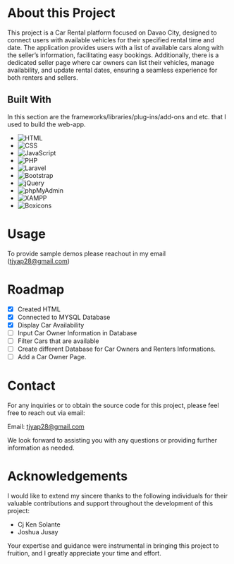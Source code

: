 # About this Project

<div align="center">
</div>

This project is a Car Rental platform focused on Davao City, designed to connect users with available vehicles for their specified rental time and date. The application provides users with a list of available cars along with the seller’s information, facilitating easy bookings. Additionally, there is a dedicated seller page where car owners can list their vehicles, manage availability, and update rental dates, ensuring a seamless experience for both renters and sellers.

## Built With
In this section are the frameworks/libraries/plug-ins/add-ons and etc. that I used to build the web-app.

- ![HTML](https://img.shields.io/badge/HTML5-E34F26?style=for-the-badge&logo=html5&logoColor=white)
- ![CSS](https://img.shields.io/badge/CSS3-1572B6?style=for-the-badge&logo=css3&logoColor=white)
- ![JavaScript](https://img.shields.io/badge/JavaScript-F7DF1E?style=for-the-badge&logo=javascript&logoColor=black)
- ![PHP](https://img.shields.io/badge/PHP-777BB4?style=for-the-badge&logo=php&logoColor=white)
- ![Laravel](https://img.shields.io/badge/Laravel-FF2D20?style=for-the-badge&logo=laravel&logoColor=white)
- ![Bootstrap](https://img.shields.io/badge/Bootstrap-563D7C?style=for-the-badge&logo=bootstrap&logoColor=white)
- ![jQuery](https://img.shields.io/badge/jQuery-0769AD?style=for-the-badge&logo=jquery&logoColor=white)
- ![phpMyAdmin](https://img.shields.io/badge/phpMyAdmin-6C78AF?style=for-the-badge&logo=phpmyadmin&logoColor=white)
- ![XAMPP](https://img.shields.io/badge/XAMPP-FB7A24?style=for-the-badge&logo=xampp&logoColor=white)
- ![Boxicons](https://img.shields.io/badge/Boxicons-1E90FF?style=for-the-badge&logo=boxicons&logoColor=white)

# Usage
To provide sample demos please reachout in my email (tjyap28@gmail.com)

# Roadmap
- [x] Created HTML
- [x] Connected to MYSQL Database
- [x] Display Car Availability
- [ ] Input Car Owner Information in Database
- [ ] Filter Cars that are available
- [ ] Create different Database for Car Owners and Renters Informations.
- [ ] Add a Car Owner Page.

# Contact
For any inquiries or to obtain the source code for this project, please feel free to reach out via email:

Email: tjyap28@gmail.com

We look forward to assisting you with any questions or providing further information as needed.

# Acknowledgements
I would like to extend my sincere thanks to the following individuals for their valuable contributions and support throughout the development of this project:

- Cj Ken Solante
- Joshua Jusay

Your expertise and guidance were instrumental in bringing this project to fruition, and I greatly appreciate your time and effort.



